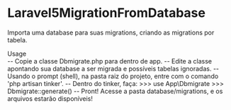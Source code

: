 # Laravel5MigrationFromDatabase
Importa uma database para suas migrations, criando as migrations por tabela.

Usage<br>
-- Copie a classe Dbmigrate.php para dentro de app.
-- Edite a classe apontando sua database a ser migrada e possíveis tabelas ignoradas.
-- Usando o prompt (shell), na pasta raiz do projeto, entre com o comando 'php artisan tinker'.
-- Dentro do tinker, faça:
    >>> use App\Dbmigrate
    >>> Dbmigrate::generate()
-- Pront! Acesse a pasta database/migrations, e os arquivos estarão disponíveis! 
